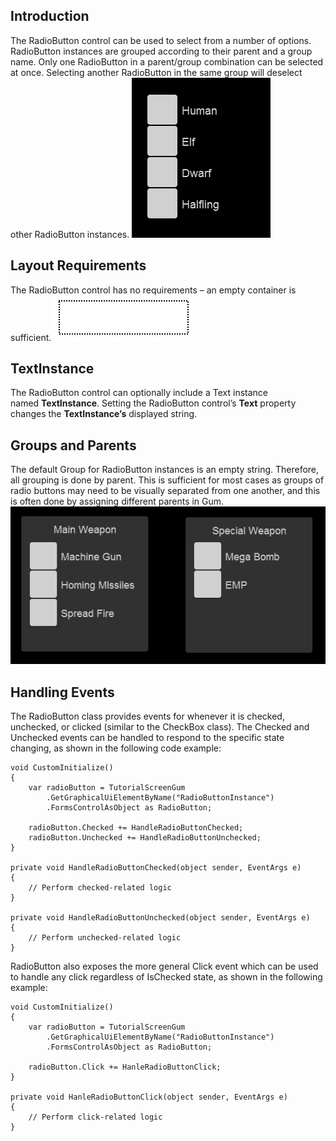 ## Introduction

The RadioButton control can be used to select from a number of options. RadioButton instances are grouped according to their parent and a group name. Only one RadioButton in a parent/group combination can be selected at once. Selecting another RadioButton in the same group will deselect other RadioButton instances. [![](/media/2017-12-2017-12-21_07-04-05.gif)](/media/2017-12-2017-12-21_07-04-05.gif)

## Layout Requirements

The RadioButton control has no requirements – an empty container is sufficient. [![](/media/2017-12-img_5a485e78076db.png)](/media/2017-12-img_5a485e78076db.png)

## TextInstance

The RadioButton control can optionally include a Text instance named **TextInstance**. Setting the RadioButton control’s **Text** property changes the **TextInstance’s** displayed string.

## Groups and Parents

The default Group for RadioButton instances is an empty string. Therefore, all grouping is done by parent. This is sufficient for most cases as groups of radio buttons may need to be visually separated from one another, and this is often done by assigning different parents in Gum. [![](/media/2017-12-2017-12-21_07-27-46.gif)](/media/2017-12-2017-12-21_07-27-46.gif)

## Handling Events

The RadioButton class provides events for whenever it is checked, unchecked, or clicked (similar to the CheckBox class). The Checked and Unchecked events can be handled to respond to the specific state changing, as shown in the following code example:

``` lang:c#
void CustomInitialize()
{
    var radioButton = TutorialScreenGum
        .GetGraphicalUiElementByName("RadioButtonInstance")
        .FormsControlAsObject as RadioButton;

    radioButton.Checked += HandleRadioButtonChecked;
    radioButton.Unchecked += HandleRadioButtonUnchecked;
}

private void HandleRadioButtonChecked(object sender, EventArgs e)
{
    // Perform checked-related logic
}

private void HandleRadioButtonUnchecked(object sender, EventArgs e)
{
    // Perform unchecked-related logic
}
```

RadioButton also exposes the more general Click event which can be used to handle any click regardless of IsChecked state, as shown in the following example:

``` lang:c#
void CustomInitialize()
{
    var radioButton = TutorialScreenGum
        .GetGraphicalUiElementByName("RadioButtonInstance")
        .FormsControlAsObject as RadioButton;
 
    radioButton.Click += HanleRadioButtonClick;
}
 
private void HanleRadioButtonClick(object sender, EventArgs e)
{
    // Perform click-related logic
}
```

 
